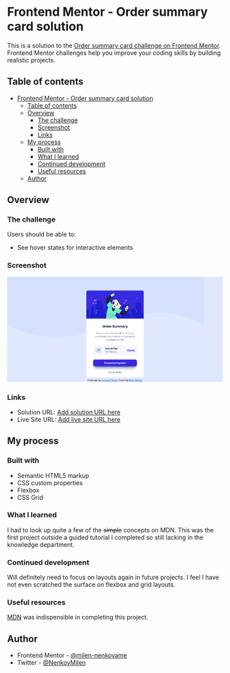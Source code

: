 # Frontend Mentor - Order summary card solution

This is a solution to the [Order summary card challenge on Frontend Mentor](https://www.frontendmentor.io/challenges/order-summary-component-QlPmajDUj). Frontend Mentor challenges help you improve your coding skills by building realistic projects.

## Table of contents

- [Frontend Mentor - Order summary card solution](#frontend-mentor---order-summary-card-solution)
  - [Table of contents](#table-of-contents)
  - [Overview](#overview)
    - [The challenge](#the-challenge)
    - [Screenshot](#screenshot)
    - [Links](#links)
  - [My process](#my-process)
    - [Built with](#built-with)
    - [What I learned](#what-i-learned)
    - [Continued development](#continued-development)
    - [Useful resources](#useful-resources)
  - [Author](#author)

## Overview

### The challenge

Users should be able to:

- See hover states for interactive elements

### Screenshot

![Screenshot of the completed component](./design/Screenshot%202021-11-16%20at%2009-54-34%20Order%20summary%20card.png)

### Links

- Solution URL: [Add solution URL here](https://your-solution-url.com)
- Live Site URL: [Add live site URL here](https://your-live-site-url.com)

## My process

### Built with

- Semantic HTML5 markup
- CSS custom properties
- Flexbox
- CSS Grid

### What I learned

I had to look up quite a few of the ~~simple~~ concepts on MDN. This was the first project outside a guided tutorial I completed so still lacking in the knowledge department.

### Continued development

Will definitely need to focus on layouts again in future projects. I feel I have not even scratched the surface on flexbox and grid layouts.

### Useful resources

[MDN](https://developer.mozilla.org/en-US/) was indispensible in completing this project.

## Author

- Frontend Mentor - [@milen-nenkovame](https://www.frontendmentor.io/profile/milen-nenkov)
- Twitter - [@NenkovMilen](https://twitter.com/NenkovMilen)
